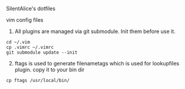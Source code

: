 SilentAlice's dotfiles

vim config files

1. All plugins are managed via git submodule. Init them before use it.

  ```
  cd ~/.vim
  cp .vimrc ~/.vimrc
  git submodule update --init
  ```
2. ftags is used to generate filenametags which is used for lookupfiles plugin. copy it to your bin dir

  ```
  cp ftags /usr/local/bin/
  ```
